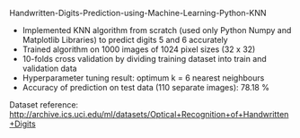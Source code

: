 Handwritten-Digits-Prediction-using-Machine-Learning-Python-KNN

* Implemented KNN algorithm from scratch (used only Python Numpy and Matplotlib Libraries) to predict digits 5 and 6 accurately 
* Trained algorithm on 1000 images of 1024 pixel sizes (32 x 32)
* 10-folds cross validation by dividing training dataset into train and validation data
* Hyperparameter tuning result: optimum k = 6 nearest neighbours
* Accuracy of prediction on test data (110 separate images): 78.18 %

Dataset reference:
http://archive.ics.uci.edu/ml/datasets/Optical+Recognition+of+Handwritten+Digits
